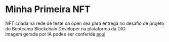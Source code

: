 # Minha Primeira NFT 
 NFT criada na rede de teste da open sea para entrega no desafio de projeto do Bootcamp Blockchain Developer na plataforma da DIO. <br/>
 Imagem gerada por IA podee ser conferida [aqui](https://testnets.opensea.io/assets/sepolia/0xc96b4f95fcd4865f3e68cd74f34531176aca760e/1/)
 
